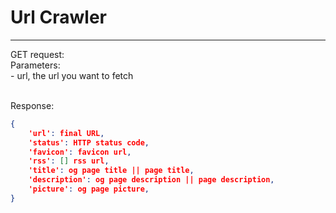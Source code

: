 # Url Crawler
---

GET request:
    <br>Parameters:
    <br>- url, the url you want to fetch

<br>Response: <br>
```json
{
    'url': final URL,
    'status': HTTP status code,
    'favicon': favicon url,
    'rss': [] rss url,
    'title': og page title || page title,
    'description': og page description || page description,
    'picture': og page picture,
}
```
